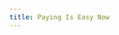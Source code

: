 ```yaml
---
title: Paying Is Easy Now
---
```


<!-- free software before the Internet -->

<!-- not a paradise -->

<!-- Internet made distribution fast and cheap -->

<!-- The Internet has since made payment fast and cheap -->

<!-- Many countries are ahead of the United States on payment -->
